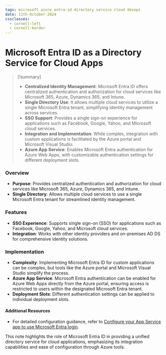 ```yaml
---
tags: microsoft azure entra-id directory service cloud devops
date: 11th-October-2024
cssclasses:
  - cornell-left
  - cornell-border
---
```


# Microsoft Entra ID as a Directory Service for Cloud Apps
>[!summary] 
>- **Centralized Identity Management**: Microsoft Entra ID offers centralized authentication and authorization for cloud services like Microsoft 365, Azure, Dynamics 365, and Intune.
>- **Single Directory Use**: It allows multiple cloud services to utilize a single Microsoft Entra tenant, simplifying identity management across services.
>- **SSO Support**: Provides a single sign-on experience for applications such as Facebook, Google, Yahoo, and Microsoft cloud services.
>- **Integration and Implementation**: While complex, integration with custom applications is facilitated by the Azure portal and Microsoft Visual Studio.
>- **Azure App Service**: Enables Microsoft Entra authentication for Azure Web Apps, with customizable authentication settings for different deployment slots.  

### Overview

- **Purpose**: Provides centralized authentication and authorization for cloud services like Microsoft 365, Azure, Dynamics 365, and Intune.
- **Single Directory**: Allows multiple cloud services to use a single Microsoft Entra tenant for streamlined identity management.

### Features

- **SSO Experience**: Supports single sign-on (SSO) for applications such as Facebook, Google, Yahoo, and Microsoft cloud services.
- **Integration**: Works with other identity providers and on-premises AD DS for comprehensive identity solutions.

### Implementation

- **Complexity**: Implementing Microsoft Entra ID for custom applications can be complex, but tools like the Azure portal and Microsoft Visual Studio simplify the process.
- **Azure App Service**: Microsoft Entra authentication can be enabled for Azure Web Apps directly from the Azure portal, ensuring access is restricted to users within the designated Microsoft Entra tenant.
- **Deployment Slots**: Different authentication settings can be applied to individual deployment slots.

#### Additional Resources

- For detailed configuration guidance, refer to [Configure your App Service app to use Microsoft Entra login](https://learn.microsoft.com/en-us/azure/app-service/configure-authentication-provider-aad).

This note highlights the role of Microsoft Entra ID in providing a unified directory service for cloud applications, emphasizing its integration capabilities and ease of configuration through Azure tools.